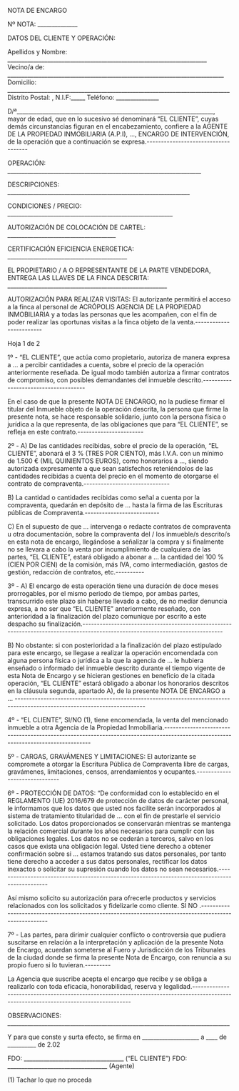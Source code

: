 NOTA DE ENCARGO

Nº NOTA: ______________

DATOS DEL CLIENTE Y OPERACIÓN:

Apellidos y Nombre: ______________________________________________________________________
Vecino/a de: ____________________________________________________________________________
Domicilio: ______________________________________________________________________________
Distrito Postal: , N.I.F:_____ Teléfono: _______________

D/ª_____________________________________________________________________, mayor de edad, que en lo sucesivo sé denominará “EL CLIENTE”, cuyas demás circunstancias figuran en el encabezamiento, confiere a la AGENTE DE LA PROPIEDAD INMOBILIARIA (A.P.I), …, ENCARGO DE INTERVENCIÓN, de la operación que a continuación se expresa.------------------------------------

OPERACIÓN: ____________________________________________________________________

DESCRIPCIONES: ________________________________________________________________

CONDICIONES / PRECIO: __________________________________________________________

AUTORIZACIÓN DE COLOCACIÓN DE CARTEL: ______________________________________

CERTIFICACIÓN EFICIENCIA ENERGETICA: __________________________________________

EL PROPIETARIO / A O REPRESENTANTE DE LA PARTE VENDEDORA, ENTREGA LAS LLAVES DE LA FINCA DESCRITA: ________________________________________________________

AUTORIZACIÓN PARA REALIZAR VISITAS: El autorizante permitirá el acceso a la finca al personal de ACRÓPOLIS AGENCIA DE LA PROPIEDAD INMOBILIARIA y a todas las personas que les acompañen, con el fin de poder realizar las oportunas visitas a la finca objeto de la venta.------------------------

Hoja 1 de 2

1º - “EL CLIENTE”, que actúa como propietario, autoriza de manera expresa a … a percibir cantidades a cuenta, sobre el precio de la operación anteriormente reseñada. De igual modo también autoriza a firmar contratos de compromiso, con posibles demandantes del inmueble descrito.-------------------------------------

En el caso de que la presente NOTA DE ENCARGO, no la pudiese firmar el titular del Inmueble objeto de la operación descrita, la persona que firme la presente nota, se hace responsable solidario, junto con la persona física o jurídica a la que representa, de las obligaciones que para “EL CLIENTE”, se refleja en este contrato.-----------------------

2º -
A) De las cantidades recibidas, sobre el precio de la operación, “EL CLIENTE”, abonará el 3 % (TRES POR CIENTO), más I.V.A. con un mínimo de 1.500 € (MIL QUINIENTOS EUROS), como honorarios a …, siendo autorizada expresamente a que sean satisfechos reteniéndolos de las cantidades recibidas a cuenta del precio en el momento de otorgarse el contrato de compraventa.------------------------------

B) La cantidad o cantidades recibidas como señal a cuenta por la compraventa, quedarán en depósito de … hasta la firma de las Escrituras públicas de Compraventa.--------------------------

C) En el supuesto de que … intervenga o redacte contratos de compraventa u otra documentación, sobre la compraventa del / los inmueble/s descrito/s en esta nota de encargo, llegándose a señalizar la compra y si finalmente no se llevara a cabo la venta por incumplimiento de cualquiera de las partes, “EL CLIENTE”, estará obligado a abonar a … la cantidad del 100 % (CIEN POR CIEN) de la comisión, más IVA, como intermediación, gastos de gestión, redacción de contratos, etc.----------

3º -
A) El encargo de esta operación tiene una duración de doce meses prorrogables, por el mismo periodo de tiempo, por ambas partes, transcurrido este plazo sin haberse llevado a cabo, de no mediar denuncia expresa, a no ser que “EL CLIENTE” anteriormente reseñado, con anterioridad a la finalización del plazo comunique por escrito a este despacho su finalización.-------------------------------------------------------------------------------------------------------------------------------

B) No obstante: si con posterioridad a la finalización del plazo estipulado para este encargo, se llegase a realizar la operación encomendada con alguna persona física o jurídica a la que la agencia de … le hubiera enseñado o informado del inmueble descrito durante el tiempo vigente de esta Nota de Encargo y se hicieran gestiones en beneficio de la citada operación, “EL CLIENTE” estará obligado a abonar los honorarios descritos en la cláusula segunda, apartado A), de la presente NOTA DE ENCARGO a … ---------------------------------------------------------------------------------------------------------------------------

4º - “EL CLIENTE”, SI/NO (1), tiene encomendada, la venta del mencionado inmueble a otra Agencia de la Propiedad Inmobiliaria.----------------------------------------------------------------------------------------------------------------------------------

5º - CARGAS, GRAVÁMENES Y LIMITACIONES: El autorizante se compromete a otorgar la Escritura Pública de Compraventa libre de cargas, gravámenes, limitaciones, censos, arrendamientos y ocupantes.------------------------------

6º - PROTECCIÓN DE DATOS: “De conformidad con lo establecido en el REGLAMENTO (UE) 2016/679 de protección de datos de carácter personal, le informamos que los datos que usted nos facilite serán incorporados al sistema de tratamiento titularidad de … con el fin de prestarle el servicio solicitado. Los datos proporcionados se conservarán mientras se mantenga la relación comercial durante los años necesarios para cumplir con las obligaciones legales. Los datos no se cederán a terceros, salvo en los casos que exista una obligación legal. Usted tiene derecho a obtener confirmación sobre si … estamos tratando sus datos personales, por tanto tiene derecho a acceder a sus datos personales, rectificar los datos inexactos o solicitar su supresión cuando los datos no sean necesarios.------------------------------------------------------------------------------------------------

Así mismo solicito su autorización para ofrecerle productos y servicios relacionados con los solicitados y fidelizarle como cliente. SI NO .------------------------------------------------------------------------------------------------------

7º - Las partes, para dirimir cualquier conflicto o controversia que pudiera suscitarse en relación a la interpretación y aplicación de la presente Nota de Encargo, acuerdan someterse al Fuero y Jurisdicción de los Tribunales de la ciudad donde se firma la presente Nota de Encargo, con renuncia a su propio fuero si lo tuvieran.---------

La Agencia que suscribe acepta el encargo que recibe y se obliga a realizarlo con toda eficacia, honorabilidad, reserva y legalidad.--------------------------------------------------------------------------------------------------------------------------------------

OBSERVACIONES: ______________________________________________________________________________

Y para que conste y surta efecto, se firma en ____________________ a ____ de __________ de 2.02

FDO: ___________________________________ (“EL CLIENTE”)
FDO: ___________________________________ (Agente)

(1) Tachar lo que no proceda
